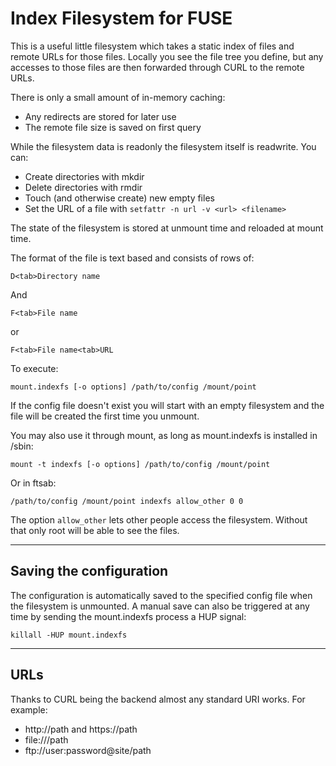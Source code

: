 Index Filesystem for FUSE
=========================

This is a useful little filesystem which takes a static index of files and remote
URLs for those files. Locally you see the file tree you define, but any accesses to those
files are then forwarded through CURL to the remote URLs.

There is only a small amount of in-memory caching:

* Any redirects are stored for later use
* The remote file size is saved on first query

While the filesystem data is readonly the filesystem itself is readwrite.  You can:

* Create directories with mkdir
* Delete directories with rmdir
* Touch (and otherwise create) new empty files
* Set the URL of a file with `setfattr -n url -v <url> <filename>`

The state of the filesystem is stored at unmount time and reloaded at mount time.

The format of the file is text based and consists of rows of:

```
D<tab>Directory name
```

And

```
F<tab>File name
```
or
```
F<tab>File name<tab>URL
```

To execute:

```
mount.indexfs [-o options] /path/to/config /mount/point
```

If the config file doesn't exist you will start with an empty filesystem and the file
will be created the first time you unmount.

You may also use it through mount, as long as mount.indexfs is installed in /sbin:

```
mount -t indexfs [-o options] /path/to/config /mount/point
```

Or in ftsab:

```
/path/to/config /mount/point indexfs allow_other 0 0
```

The option `allow_other` lets other people access the filesystem. Without that
only root will be able to see the files.

----

Saving the configuration
------------------------

The configuration is automatically saved to the specified config file when the filesystem
is unmounted.  A manual save can also be triggered at any time by sending the mount.indexfs
process a HUP signal:

```
killall -HUP mount.indexfs
```

----

URLs
----

Thanks to CURL being the backend almost any standard URI works. For example:

* http://path and https://path
* file:///path
* ftp://user:password@site/path
